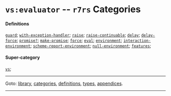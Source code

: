 

<a id='category__r7rs__vs_3a_evaluator'></a>

# `vs:evaluator` -- `r7rs` Categories


#### Definitions

[`guard`](../../r7rs/definitions/guard.md#definition__r7rs__guard);
[`with-exception-handler`](../../r7rs/definitions/with-exception-handler.md#definition__r7rs__with-exception-handler);
[`raise`](../../r7rs/definitions/raise.md#definition__r7rs__raise);
[`raise-continuable`](../../r7rs/definitions/raise-continuable.md#definition__r7rs__raise-continuable);
[`delay`](../../r7rs/definitions/delay.md#definition__r7rs__delay);
[`delay-force`](../../r7rs/definitions/delay-force.md#definition__r7rs__delay-force);
[`promise?`](../../r7rs/definitions/promise_3f.md#definition__r7rs__promise_3f);
[`make-promise`](../../r7rs/definitions/make-promise.md#definition__r7rs__make-promise);
[`force`](../../r7rs/definitions/force.md#definition__r7rs__force);
[`eval`](../../r7rs/definitions/eval.md#definition__r7rs__eval);
[`environment`](../../r7rs/definitions/environment.md#definition__r7rs__environment);
[`interaction-environment`](../../r7rs/definitions/interaction-environment.md#definition__r7rs__interaction-environment);
[`scheme-report-environment`](../../r7rs/definitions/scheme-report-environment.md#definition__r7rs__scheme-report-environment);
[`null-environment`](../../r7rs/definitions/null-environment.md#definition__r7rs__null-environment);
[`features`](../../r7rs/definitions/features.md#definition__r7rs__features);


#### Super-category

[`vs`](../../r7rs/categories/vs.md#category__r7rs__vs);

----

Goto: [library](../../r7rs/_index.md#library__r7rs), [categories](../../r7rs/categories/_index.md#toc__r7rs__categories), [definitions](../../r7rs/definitions/_index.md#toc__r7rs__definitions), [types](../../r7rs/types/_index.md#toc__r7rs__types), [appendices](../../r7rs/appendices/_index.md#toc__r7rs__appendices).

----

